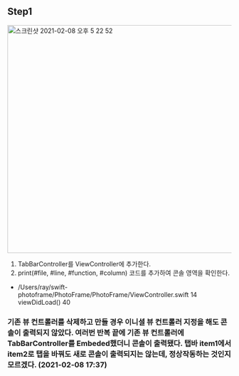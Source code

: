 ## Step1
<img width="512" alt="스크린샷 2021-02-08 오후 5 22 52" src="https://user-images.githubusercontent.com/74946802/107194730-c5d6d800-6a33-11eb-8929-8b2da8f4b031.png">

1. TabBarController를 ViewController에 추가한다.  
2.  print(#file, #line, #function, #column) 코드를 추가하여 콘솔 영역을 확인한다.
- /Users/ray/swift-photoframe/PhotoFrame/PhotoFrame/ViewController.swift 14 viewDidLoad() 40
### 기존 뷰 컨트롤러를 삭제하고 만들 경우 이니셜 뷰 컨트롤러 지정을 해도 콘솔이 출력되지 않았다. 여러번 반복 끝에 기존 뷰 컨트롤러에 TabBarController를 Embeded했더니 콘솔이 출력됐다. 탭바 item1에서 item2로 탭을 바꿔도 새로 콘솔이 출력되지는 않는데, 정상작동하는 것인지 모르겠다. (2021-02-08 17:37)
